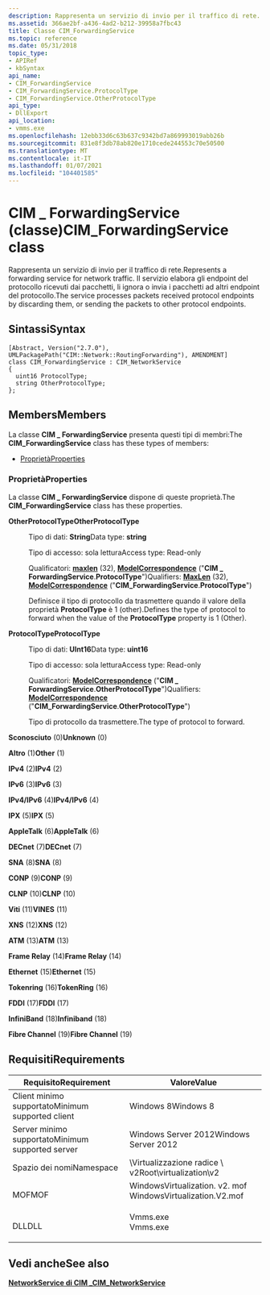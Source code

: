 ```yaml
---
description: Rappresenta un servizio di invio per il traffico di rete. Il servizio elabora gli endpoint del protocollo ricevuti dai pacchetti, li ignora o invia i pacchetti ad altri endpoint del protocollo.
ms.assetid: 366ae2bf-a436-4ad2-b212-39958a7fbc43
title: Classe CIM_ForwardingService
ms.topic: reference
ms.date: 05/31/2018
topic_type:
- APIRef
- kbSyntax
api_name:
- CIM_ForwardingService
- CIM_ForwardingService.ProtocolType
- CIM_ForwardingService.OtherProtocolType
api_type:
- DllExport
api_location:
- vmms.exe
ms.openlocfilehash: 12ebb33d6c63b637c9342bd7a869993019abb26b
ms.sourcegitcommit: 831e8f3db78ab820e1710cede244553c70e50500
ms.translationtype: MT
ms.contentlocale: it-IT
ms.lasthandoff: 01/07/2021
ms.locfileid: "104401585"
---
```

# <a name="cim_forwardingservice-class"></a><span data-ttu-id="5b7e3-104">CIM \_ ForwardingService (classe)</span><span class="sxs-lookup"><span data-stu-id="5b7e3-104">CIM\_ForwardingService class</span></span>

<span data-ttu-id="5b7e3-105">Rappresenta un servizio di invio per il traffico di rete.</span><span class="sxs-lookup"><span data-stu-id="5b7e3-105">Represents a forwarding service for network traffic.</span></span> <span data-ttu-id="5b7e3-106">Il servizio elabora gli endpoint del protocollo ricevuti dai pacchetti, li ignora o invia i pacchetti ad altri endpoint del protocollo.</span><span class="sxs-lookup"><span data-stu-id="5b7e3-106">The service processes packets received protocol endpoints by discarding them, or sending the packets to other protocol endpoints.</span></span>

## <a name="syntax"></a><span data-ttu-id="5b7e3-107">Sintassi</span><span class="sxs-lookup"><span data-stu-id="5b7e3-107">Syntax</span></span>

``` syntax
[Abstract, Version("2.7.0"), UMLPackagePath("CIM::Network::RoutingForwarding"), AMENDMENT]
class CIM_ForwardingService : CIM_NetworkService
{
  uint16 ProtocolType;
  string OtherProtocolType;
};
```

## <a name="members"></a><span data-ttu-id="5b7e3-108">Members</span><span class="sxs-lookup"><span data-stu-id="5b7e3-108">Members</span></span>

<span data-ttu-id="5b7e3-109">La classe **CIM \_ ForwardingService** presenta questi tipi di membri:</span><span class="sxs-lookup"><span data-stu-id="5b7e3-109">The **CIM\_ForwardingService** class has these types of members:</span></span>

-   [<span data-ttu-id="5b7e3-110">Proprietà</span><span class="sxs-lookup"><span data-stu-id="5b7e3-110">Properties</span></span>](#properties)

### <a name="properties"></a><span data-ttu-id="5b7e3-111">Proprietà</span><span class="sxs-lookup"><span data-stu-id="5b7e3-111">Properties</span></span>

<span data-ttu-id="5b7e3-112">La classe **CIM \_ ForwardingService** dispone di queste proprietà.</span><span class="sxs-lookup"><span data-stu-id="5b7e3-112">The **CIM\_ForwardingService** class has these properties.</span></span>

<dl> <dt>

<span data-ttu-id="5b7e3-113">**OtherProtocolType**</span><span class="sxs-lookup"><span data-stu-id="5b7e3-113">**OtherProtocolType**</span></span>
</dt> <dd> <dl> <dt>

<span data-ttu-id="5b7e3-114">Tipo di dati: **String**</span><span class="sxs-lookup"><span data-stu-id="5b7e3-114">Data type: **string**</span></span>
</dt> <dt>

<span data-ttu-id="5b7e3-115">Tipo di accesso: sola lettura</span><span class="sxs-lookup"><span data-stu-id="5b7e3-115">Access type: Read-only</span></span>
</dt> <dt>

<span data-ttu-id="5b7e3-116">Qualificatori: [**maxlen**](/windows/desktop/WmiSdk/standard-qualifiers) (32), [**ModelCorrespondence**](/windows/desktop/WmiSdk/standard-qualifiers) ("**CIM \_ ForwardingService**.**ProtocolType**")</span><span class="sxs-lookup"><span data-stu-id="5b7e3-116">Qualifiers: [**MaxLen**](/windows/desktop/WmiSdk/standard-qualifiers) (32), [**ModelCorrespondence**](/windows/desktop/WmiSdk/standard-qualifiers) ("**CIM\_ForwardingService**.**ProtocolType**")</span></span>
</dt> </dl>

<span data-ttu-id="5b7e3-117">Definisce il tipo di protocollo da trasmettere quando il valore della proprietà **ProtocolType** è 1 (other).</span><span class="sxs-lookup"><span data-stu-id="5b7e3-117">Defines the type of protocol to forward when the value of the **ProtocolType** property is 1 (Other).</span></span>

</dd> <dt>

<span data-ttu-id="5b7e3-118">**ProtocolType**</span><span class="sxs-lookup"><span data-stu-id="5b7e3-118">**ProtocolType**</span></span>
</dt> <dd> <dl> <dt>

<span data-ttu-id="5b7e3-119">Tipo di dati: **UInt16**</span><span class="sxs-lookup"><span data-stu-id="5b7e3-119">Data type: **uint16**</span></span>
</dt> <dt>

<span data-ttu-id="5b7e3-120">Tipo di accesso: sola lettura</span><span class="sxs-lookup"><span data-stu-id="5b7e3-120">Access type: Read-only</span></span>
</dt> <dt>

<span data-ttu-id="5b7e3-121">Qualificatori: [**ModelCorrespondence**](/windows/desktop/WmiSdk/standard-qualifiers) ("**CIM \_ ForwardingService**.**OtherProtocolType**")</span><span class="sxs-lookup"><span data-stu-id="5b7e3-121">Qualifiers: [**ModelCorrespondence**](/windows/desktop/WmiSdk/standard-qualifiers) ("**CIM\_ForwardingService**.**OtherProtocolType**")</span></span>
</dt> </dl>

<span data-ttu-id="5b7e3-122">Tipo di protocollo da trasmettere.</span><span class="sxs-lookup"><span data-stu-id="5b7e3-122">The type of protocol to forward.</span></span>

<dt>

<span id="Unknown"></span><span id="unknown"></span><span id="UNKNOWN"></span>

<span data-ttu-id="5b7e3-123">**Sconosciuto** (0)</span><span class="sxs-lookup"><span data-stu-id="5b7e3-123">**Unknown** (0)</span></span>


</dt> <dd></dd> <dt>

<span id="Other"></span><span id="other"></span><span id="OTHER"></span>

<span data-ttu-id="5b7e3-124">**Altro** (1)</span><span class="sxs-lookup"><span data-stu-id="5b7e3-124">**Other** (1)</span></span>


</dt> <dd></dd> <dt>

<span id="IPv4"></span><span id="ipv4"></span><span id="IPV4"></span>

<span data-ttu-id="5b7e3-125">**IPv4** (2)</span><span class="sxs-lookup"><span data-stu-id="5b7e3-125">**IPv4** (2)</span></span>


</dt> <dd></dd> <dt>

<span id="IPv6"></span><span id="ipv6"></span><span id="IPV6"></span>

<span data-ttu-id="5b7e3-126">**IPv6** (3)</span><span class="sxs-lookup"><span data-stu-id="5b7e3-126">**IPv6** (3)</span></span>


</dt> <dd></dd> <dt>

<span id="IPv4_IPv6"></span><span id="ipv4_ipv6"></span><span id="IPV4_IPV6"></span>

<span data-ttu-id="5b7e3-127">**IPv4/IPv6** (4)</span><span class="sxs-lookup"><span data-stu-id="5b7e3-127">**IPv4/IPv6** (4)</span></span>


</dt> <dd></dd> <dt>

<span id="IPX"></span><span id="ipx"></span>

<span data-ttu-id="5b7e3-128">**IPX** (5)</span><span class="sxs-lookup"><span data-stu-id="5b7e3-128">**IPX** (5)</span></span>


</dt> <dd></dd> <dt>

<span id="AppleTalk"></span><span id="appletalk"></span><span id="APPLETALK"></span>

<span data-ttu-id="5b7e3-129">**AppleTalk** (6)</span><span class="sxs-lookup"><span data-stu-id="5b7e3-129">**AppleTalk** (6)</span></span>


</dt> <dd></dd> <dt>

<span id="DECnet"></span><span id="decnet"></span><span id="DECNET"></span>

<span data-ttu-id="5b7e3-130">**DECnet** (7)</span><span class="sxs-lookup"><span data-stu-id="5b7e3-130">**DECnet** (7)</span></span>


</dt> <dd></dd> <dt>

<span id="SNA"></span><span id="sna"></span>

<span data-ttu-id="5b7e3-131">**SNA** (8)</span><span class="sxs-lookup"><span data-stu-id="5b7e3-131">**SNA** (8)</span></span>


</dt> <dd></dd> <dt>

<span id="CONP"></span><span id="conp"></span>

<span data-ttu-id="5b7e3-132">**CONP** (9)</span><span class="sxs-lookup"><span data-stu-id="5b7e3-132">**CONP** (9)</span></span>


</dt> <dd></dd> <dt>

<span id="CLNP"></span><span id="clnp"></span>

<span data-ttu-id="5b7e3-133">**CLNP** (10)</span><span class="sxs-lookup"><span data-stu-id="5b7e3-133">**CLNP** (10)</span></span>


</dt> <dd></dd> <dt>

<span id="VINES"></span><span id="vines"></span>

<span data-ttu-id="5b7e3-134">**Viti** (11)</span><span class="sxs-lookup"><span data-stu-id="5b7e3-134">**VINES** (11)</span></span>


</dt> <dd></dd> <dt>

<span id="XNS"></span><span id="xns"></span>

<span data-ttu-id="5b7e3-135">**XNS** (12)</span><span class="sxs-lookup"><span data-stu-id="5b7e3-135">**XNS** (12)</span></span>


</dt> <dd></dd> <dt>

<span id="ATM"></span><span id="atm"></span>

<span data-ttu-id="5b7e3-136">**ATM** (13)</span><span class="sxs-lookup"><span data-stu-id="5b7e3-136">**ATM** (13)</span></span>


</dt> <dd></dd> <dt>

<span id="Frame_Relay"></span><span id="frame_relay"></span><span id="FRAME_RELAY"></span>

<span data-ttu-id="5b7e3-137">**Frame Relay** (14)</span><span class="sxs-lookup"><span data-stu-id="5b7e3-137">**Frame Relay** (14)</span></span>


</dt> <dd></dd> <dt>

<span id="Ethernet"></span><span id="ethernet"></span><span id="ETHERNET"></span>

<span data-ttu-id="5b7e3-138">**Ethernet** (15)</span><span class="sxs-lookup"><span data-stu-id="5b7e3-138">**Ethernet** (15)</span></span>


</dt> <dd></dd> <dt>

<span id="TokenRing"></span><span id="tokenring"></span><span id="TOKENRING"></span>

<span data-ttu-id="5b7e3-139">**Tokenring** (16)</span><span class="sxs-lookup"><span data-stu-id="5b7e3-139">**TokenRing** (16)</span></span>


</dt> <dd></dd> <dt>

<span id="FDDI"></span><span id="fddi"></span>

<span data-ttu-id="5b7e3-140">**FDDI** (17)</span><span class="sxs-lookup"><span data-stu-id="5b7e3-140">**FDDI** (17)</span></span>


</dt> <dd></dd> <dt>

<span id="Infiniband"></span><span id="infiniband"></span><span id="INFINIBAND"></span>

<span data-ttu-id="5b7e3-141">**InfiniBand** (18)</span><span class="sxs-lookup"><span data-stu-id="5b7e3-141">**Infiniband** (18)</span></span>


</dt> <dd></dd> <dt>

<span id="Fibre_Channel"></span><span id="fibre_channel"></span><span id="FIBRE_CHANNEL"></span>

<span data-ttu-id="5b7e3-142">**Fibre Channel** (19)</span><span class="sxs-lookup"><span data-stu-id="5b7e3-142">**Fibre Channel** (19)</span></span>


<span data-ttu-id="5b7e3-143"></dt> <dd></dd> </dl>

</dd> </dl></span><span class="sxs-lookup"><span data-stu-id="5b7e3-143"></dt> <dd></dd> </dl>

</dd> </dl></span></span>

## <a name="requirements"></a><span data-ttu-id="5b7e3-144">Requisiti</span><span class="sxs-lookup"><span data-stu-id="5b7e3-144">Requirements</span></span>



| <span data-ttu-id="5b7e3-145">Requisito</span><span class="sxs-lookup"><span data-stu-id="5b7e3-145">Requirement</span></span> | <span data-ttu-id="5b7e3-146">Valore</span><span class="sxs-lookup"><span data-stu-id="5b7e3-146">Value</span></span> |
|-------------------------------------|---------------------------------------------------------------------------------------------------------|
| <span data-ttu-id="5b7e3-147">Client minimo supportato</span><span class="sxs-lookup"><span data-stu-id="5b7e3-147">Minimum supported client</span></span><br/> | <span data-ttu-id="5b7e3-148">Windows 8</span><span class="sxs-lookup"><span data-stu-id="5b7e3-148">Windows 8</span></span><br/>                                                                                    |
| <span data-ttu-id="5b7e3-149">Server minimo supportato</span><span class="sxs-lookup"><span data-stu-id="5b7e3-149">Minimum supported server</span></span><br/> | <span data-ttu-id="5b7e3-150">Windows Server 2012</span><span class="sxs-lookup"><span data-stu-id="5b7e3-150">Windows Server 2012</span></span><br/>                                                                          |
| <span data-ttu-id="5b7e3-151">Spazio dei nomi</span><span class="sxs-lookup"><span data-stu-id="5b7e3-151">Namespace</span></span><br/>                | <span data-ttu-id="5b7e3-152">\\Virtualizzazione radice \\ v2</span><span class="sxs-lookup"><span data-stu-id="5b7e3-152">Root\\virtualization\\v2</span></span><br/>                                                                     |
| <span data-ttu-id="5b7e3-153">MOF</span><span class="sxs-lookup"><span data-stu-id="5b7e3-153">MOF</span></span><br/>                      | <dl> <span data-ttu-id="5b7e3-154"><dt>WindowsVirtualization. v2. mof</dt></span><span class="sxs-lookup"><span data-stu-id="5b7e3-154"><dt>WindowsVirtualization.V2.mof</dt></span></span> </dl> |
| <span data-ttu-id="5b7e3-155">DLL</span><span class="sxs-lookup"><span data-stu-id="5b7e3-155">DLL</span></span><br/>                      | <dl> <span data-ttu-id="5b7e3-156"><dt>Vmms.exe</dt></span><span class="sxs-lookup"><span data-stu-id="5b7e3-156"><dt>Vmms.exe</dt></span></span> </dl>                     |



## <a name="see-also"></a><span data-ttu-id="5b7e3-157">Vedi anche</span><span class="sxs-lookup"><span data-stu-id="5b7e3-157">See also</span></span>

<dl> <dt>

[<span data-ttu-id="5b7e3-158">**NetworkService di CIM \_**</span><span class="sxs-lookup"><span data-stu-id="5b7e3-158">**CIM\_NetworkService**</span></span>](cim-networkservice.md)
</dt> </dl>

 

